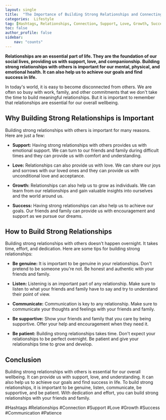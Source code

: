 ```yaml
---
layout: single
title:  "The Importance of Building Strong Relationships and Connecting with Others"
categories:  Lifestyle
tag: [Hashtags, Relationships, Connection, Support, Love, Growth, Success, Communication, Patience, ]
toc: false
author_profile: false
sidebar:
    nav: "counts"
---
```

    
**Relationships are an essential part of life. They are the foundation of our social lives, providing us with support, love, and companionship. Building strong relationships with others is important for our mental, physical, and emotional health. It can also help us to achieve our goals and find success in life.**

In today's world, it is easy to become disconnected from others. We are often so busy with work, family, and other commitments that we don't take the time to build meaningful relationships. But it is important to remember that relationships are essential for our overall wellbeing.

## Why Building Strong Relationships is Important

Building strong relationships with others is important for many reasons. Here are just a few:

- **Support:** Having strong relationships with others provides us with emotional support. We can turn to our friends and family during difficult times and they can provide us with comfort and understanding.

- **Love:** Relationships can also provide us with love. We can share our joys and sorrows with our loved ones and they can provide us with unconditional love and acceptance.

- **Growth:** Relationships can also help us to grow as individuals. We can learn from our relationships and gain valuable insights into ourselves and the world around us.

- **Success:** Having strong relationships can also help us to achieve our goals. Our friends and family can provide us with encouragement and support as we pursue our dreams.

## How to Build Strong Relationships

Building strong relationships with others doesn't happen overnight. It takes time, effort, and dedication. Here are some tips for building strong relationships:

- **Be genuine:** It is important to be genuine in your relationships. Don't pretend to be someone you're not. Be honest and authentic with your friends and family.

- **Listen:** Listening is an important part of any relationship. Make sure to listen to what your friends and family have to say and try to understand their point of view.

- **Communicate:** Communication is key to any relationship. Make sure to communicate your thoughts and feelings with your friends and family.

- **Be supportive:** Show your friends and family that you care by being supportive. Offer your help and encouragement when they need it.

- **Be patient:** Building strong relationships takes time. Don't expect your relationships to be perfect overnight. Be patient and give your relationships time to grow and develop.

## Conclusion

Building strong relationships with others is essential for our overall wellbeing. It can provide us with support, love, and understanding. It can also help us to achieve our goals and find success in life. To build strong relationships, it is important to be genuine, listen, communicate, be supportive, and be patient. With dedication and effort, you can build strong relationships with your friends and family. 

#Hashtags
#Relationships #Connection #Support #Love #Growth #Success #Communication #Patience